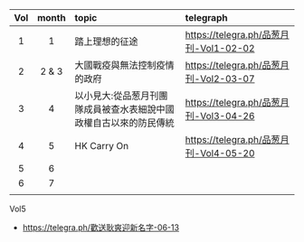 |Vol|month|topic|telegraph|
|:-:|:-:|:-|:-|
|1|1|踏上理想的征途|https://telegra.ph/品葱月刊-Vol1-02-02|
|2|2 & 3|大國戰疫與無法控制疫情的政府|https://telegra.ph/品葱月刊-Vol2-03-07|
|3|4|以小見大:從品葱月刊團隊成員被查水表細說中國政權自古以來的防民傳統|https://telegra.ph/品葱月刊-Vol3-04-26|
|4|5|HK Carry On|https://telegra.ph/品葱月刊-Vol4-05-20|
|5|6|||
|6|7|||
||||

Vol5
- https://telegra.ph/歡送耿爽迎新名字-06-13
